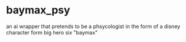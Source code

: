 # baymax_psy
an ai wrapper that pretends to be a phsycologist in the form of a disney character form big hero six "baymax"
